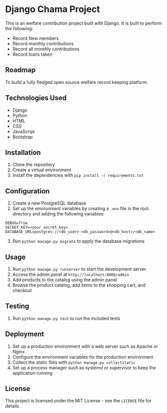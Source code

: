 # Django Chama Project

This is an welfare contribution project built with Django. It is built to perform the following:

- Record  New members
- Record  monthly contributions
- Record  all monthly contributions
- Record loans taken

## Roadmap
To build a fully fledged open source welfare record keeping platform.

## Technologies Used

- Django
- Python
- HTML
- CSS
- JavaScript
- Bootstrap



## Installation

1. Clone the repository
2. Create a virtual environment
3. Install the dependencies with `pip install -r requirements.txt`

## Configuration

1. Create a new PostgreSQL database
2. Set up the environment variables by creating a `.env` file in the root directory and adding the following variables:

```
DEBUG=True
SECRET_KEY=<your_secret_key>
DATABASE_URL=postgres://<db_user>:<db_password>@<db_host>/<db_name>

```

3. Run `python manage.py migrate` to apply the database migrations

## Usage

1. Run `python manage.py runserver` to start the development server
2. Access the admin panel at `http://localhost:8000/admin`
3. Add products to the catalog using the admin panel
4. Browse the product catalog, add items to the shopping cart, and checkout

## Testing

1. Run `python manage.py test` to run the included tests

## Deployment

1. Set up a production environment with a web server such as Apache or Nginx
2. Configure the environment variables for the production environment
3. Collect the static files with `python manage.py collectstatic`
4. Set up a process manager such as systemd or supervisor to keep the application running

## License

This project is licensed under the MIT License - see the `LICENSE` file for details.
```



